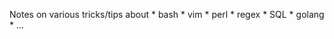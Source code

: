 Notes on various tricks/tips about
    * bash
    * vim
    * perl
    * regex
    * SQL
    * golang
    * ...

